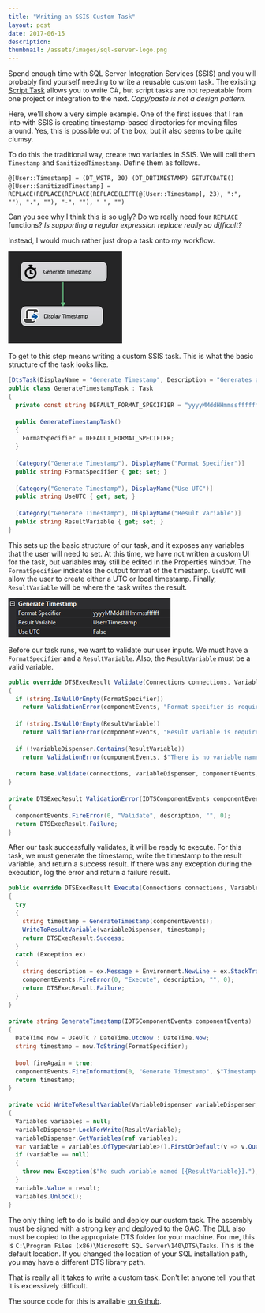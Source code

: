```yaml
---
title: "Writing an SSIS Custom Task"
layout: post
date: 2017-06-15
description:
thumbnail: /assets/images/sql-server-logo.png
---
```


Spend enough time with SQL Server Integration Services (SSIS) and you will probably find yourself needing to write a reusable custom task. The existing [Script Task](https://docs.microsoft.com/en-us/sql/integration-services/control-flow/script-task) allows you to write C#, but script tasks are not repeatable from one project or integration to the next. _Copy/paste is not a design pattern._

Here, we'll show a very simple example. One of the first issues that I ran into with SSIS is creating timestamp-based directories for moving files around. Yes, this is possible out of the box, but it also seems to be quite clumsy.

To do this the traditional way, create two variables in SSIS. We will call them `Timestamp` and `SanitizedTimestamp`. Define them as follows.

```
@[User::Timestamp] = (DT_WSTR, 30) (DT_DBTIMESTAMP) GETUTCDATE()
@[User::SanitizedTimestamp] = REPLACE(REPLACE(REPLACE(REPLACE(LEFT(@[User::Timestamp], 23), ":", ""), ".", ""), "-", ""), " ", "")
```

Can you see why I think this is so ugly? Do we really need four `REPLACE` functions? _Is supporting a regular expression replace really so difficult?_

Instead, I would much rather just drop a task onto my workflow.

![Generate Timestamp Task in SSIS](/assets/images/generate_timestamp_task.png)

To get to this step means writing a custom SSIS task. This is what the basic structure of the task looks like.

```csharp
[DtsTask(DisplayName = "Generate Timestamp", Description = "Generates a timestamp", IconResource = "Fusion.SSIS.Tasks.Resources.stopwatch.ico")]
public class GenerateTimestampTask : Task
{
  private const string DEFAULT_FORMAT_SPECIFIER = "yyyyMMddHHmmssffffff";

  public GenerateTimestampTask()
  {
    FormatSpecifier = DEFAULT_FORMAT_SPECIFIER;
  }

  [Category("Generate Timestamp"), DisplayName("Format Specifier")]
  public string FormatSpecifier { get; set; }

  [Category("Generate Timestamp"), DisplayName("Use UTC")]
  public string UseUTC { get; set; }

  [Category("Generate Timestamp"), DisplayName("Result Variable")]
  public string ResultVariable { get; set; }
}
```

This sets up the basic structure of our task, and it exposes any variables that the user will need to set. At this time, we have not written a custom UI for the task, but variables may still be edited in the Properties window. The `FormatSpecifier` indicates the output format of the timestamp. `UseUTC` will allow the user to create either a UTC or local timestamp. Finally, `ResultVariable` will be where the task writes the result.

![Generate Timestamp Properties Window](/assets/images/generate_timestamp_properties_window.png)

Before our task runs, we want to validate our user inputs. We must have a `FormatSpecifier` and a `ResultVariable`. Also, the `ResultVariable` must be a valid variable.

```csharp
public override DTSExecResult Validate(Connections connections, VariableDispenser variableDispenser, IDTSComponentEvents componentEvents, IDTSLogging log)
{
  if (string.IsNullOrEmpty(FormatSpecifier))
    return ValidationError(componentEvents, "Format specifier is required.");

  if (string.IsNullOrEmpty(ResultVariable))
    return ValidationError(componentEvents, "Result variable is required.");

  if (!variableDispenser.Contains(ResultVariable))
    return ValidationError(componentEvents, $"There is no variable named [{ResultVariable}].");

  return base.Validate(connections, variableDispenser, componentEvents, log);
}

private DTSExecResult ValidationError(IDTSComponentEvents componentEvents, string description)
{
  componentEvents.FireError(0, "Validate", description, "", 0);
  return DTSExecResult.Failure;
}
```

After our task successfully validates, it will be ready to execute. For this task, we must generate the timestamp, write the timestamp to the result variable, and return a success result. If there was any exception during the execution, log the error and return a failure result.

```csharp
public override DTSExecResult Execute(Connections connections, VariableDispenser variableDispenser, IDTSComponentEvents componentEvents, IDTSLogging log, object transaction)
{
  try
  {
    string timestamp = GenerateTimestamp(componentEvents);
    WriteToResultVariable(variableDispenser, timestamp);
    return DTSExecResult.Success;
  }
  catch (Exception ex)
  {
    string description = ex.Message + Environment.NewLine + ex.StackTrace;
    componentEvents.FireError(0, "Execute", description, "", 0);
    return DTSExecResult.Failure;
  }
}

private string GenerateTimestamp(IDTSComponentEvents componentEvents)
{
  DateTime now = UseUTC ? DateTime.UtcNow : DateTime.Now;
  string timestamp = now.ToString(FormatSpecifier);

  bool fireAgain = true;
  componentEvents.FireInformation(0, "Generate Timestamp", $"Timestamp = [{timestamp}].", "", 0, ref fireAgain);
  return timestamp;
}

private void WriteToResultVariable(VariableDispenser variableDispenser, string result)
{
  Variables variables = null;
  variableDispenser.LockForWrite(ResultVariable);
  variableDispenser.GetVariables(ref variables);
  var variable = variables.OfType<Variable>().FirstOrDefault(v => v.QualifiedName == ResultVariable);
  if (variable == null)
  {
    throw new Exception($"No such variable named [{ResultVariable}].");
  }
  variable.Value = result;
  variables.Unlock();
}
```

The only thing left to do is build and deploy our custom task. The assembly must be signed with a strong key and deployed to the GAC. The DLL also must be copied to the appropriate DTS folder for your machine. For me, this is `C:\Program Files (x86)\Microsoft SQL Server\140\DTS\Tasks`. This is the default location. If you changed the location of your SQL installation path, you may have a different DTS library path.

That is really all it takes to write a custom task. Don't let anyone tell you that it is excessively difficult.

The source code for this is available [on Github](https://github.com/fusionalliance/Fusion.SSIS).
